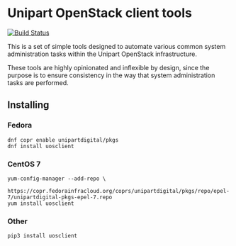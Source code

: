 Unipart OpenStack client tools
==============================

[![Build Status](https://travis-ci.com/unipartdigital/uosclient.svg?branch=master)](https://travis-ci.com/unipartdigital/uosclient)

This is a set of simple tools designed to automate various common
system administration tasks within the Unipart OpenStack
infrastructure.

These tools are highly opinionated and inflexible by design, since the
purpose is to ensure consistency in the way that system administration
tasks are performed.

Installing
----------

### Fedora

```shell
dnf copr enable unipartdigital/pkgs
dnf install uosclient
```

### CentOS 7

```shell
yum-config-manager --add-repo \
     https://copr.fedorainfracloud.org/coprs/unipartdigital/pkgs/repo/epel-7/unipartdigital-pkgs-epel-7.repo
yum install uosclient
```

### Other

```shell
pip3 install uosclient
```
